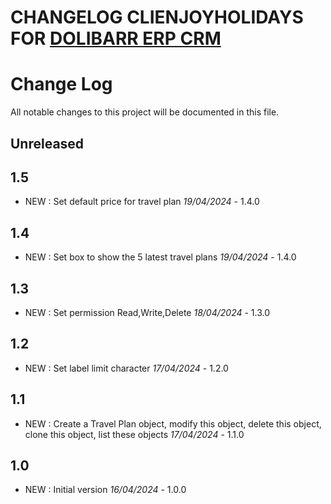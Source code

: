 # CHANGELOG CLIENJOYHOLIDAYS FOR [DOLIBARR ERP CRM](https://www.dolibarr.org)

# Change Log
All notable changes to this project will be documented in this file.

## Unreleased


## 1.5
- NEW : Set default price for travel plan  *19/04/2024* - 1.4.0


## 1.4

- NEW : Set box to show the 5 latest travel plans *19/04/2024* - 1.4.0

## 1.3

- NEW : Set permission Read,Write,Delete *18/04/2024* - 1.3.0

## 1.2

- NEW : Set label limit character *17/04/2024* - 1.2.0

## 1.1

- NEW : Create a Travel Plan object, modify this object, delete this object, clone this object, list these objects *17/04/2024* - 1.1.0

## 1.0

- NEW : Initial version *16/04/2024* - 1.0.0
